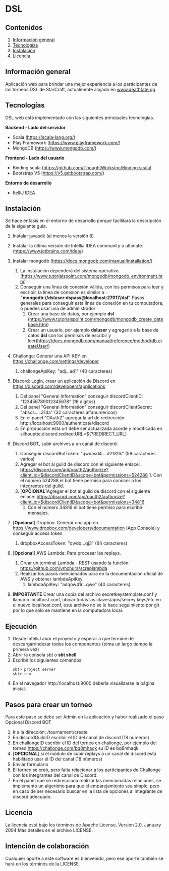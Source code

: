 # DSL


## Contenidos

1. [Información general](#Información-general)
2. [Tecnologías](#Tecnologías)
3. [Instalación](#Instalación)
4. [Licencia](#Licencia)

## Información general
Aplicación web para brindar una mejor experiencia a los participantes de los torneos DSL de StarCraft, actualmente alojado en
www.deathfate.gg
## Tecnologías
DSL web está implementado con las siguientes principales tecnologías.

**Backend - Lado del servidor**

*   Scala (https://scala-lang.org/)
*   Play Framework (https://www.playframework.com/)
*   MongoDB (https://www.mongodb.com/)

**Frontend - Lado del usuario**

*   Binding.scala (https://github.com/ThoughtWorksInc/Binding.scala)
*   Bootstrap V5 (https://v5.getbootstrap.com/)

**Entorno de desarrollo**
*   ItelliJ IDEA

## Instalación

Se hace énfasis en el entorno de desarrollo porque facilitará la descripción de la siguiente guía.


1.  Instalar javasdk (al menos la versión 8)
2.  Instalar la última versión de IntelliJ IDEA community o ultimate. (https://www.jetbrains.com/idea/)
3.  Instalar mongodb (https://docs.mongodb.com/manual/installation/)
    1. La instalación dependerá del sistema operativo. (https://www.tutorialspoint.com/mongodb/mongodb_environment.htm)
    2. Conseguir una línea de conexión válida, con los permisos para leer y escribir, la línea de conexión es similar a : **"mongodb://dsluser:dspass@localhost:27017/dsl"** 
        Pasos generales para conseguir esta línea de conexión en tu computadora, o puedes usar una de administrador
        1. Crear una base de datos, por ejemplo **dsl**   (https://www.tutorialspoint.com/mongodb/mongodb_create_database.htm)
        2. Crear un usuario, por ejemplo **dsluser** y agregarlo a la base de datos **dsl** con los permisos de escribir y leer(https://docs.mongodb.com/manual/reference/method/db.createUser/)                       
4.  Challonge: Generar una API KEY en https://challonge.com/settings/developer
    1. challongeApiKey: "adj...ad1" (40 caracteres)
5.  Discord: Login, crear un aplicación de Discord en https://discord.com/developers/applications
    1.  Del panel "General Information" conseguir discordClientID: "123456789012345678" (18 dígitos)
    2.  Del panel "General Information" conseguir discordClientSecret: "abscs.....314a" (32 caracteres alfanuméricos)
    3.  En el panel "OAuth2" agregar la url de redirección: http://localhost:9000/authenticate/discord
    4.  En producción esta url debe ser actualizada acorde y modificada en silhouette.discord.redirectURL=${?REDIRECT_URL}
     
6.  Discord BOT, subir archivos a un canal de discord.
    1.  Conseguir discordBotToken: "qwdasd4....d2131lk" (59 caracteres varios)
    2.  Agregar el bot al guild de discord con el siguiente enlace: https://discord.com/api/oauth2/authorize?client_id=$discordClientID&scope=bot&permissions=524288
            1.  Con el número 524288 el bot tiene permiso para conocer a los integrantes del guild. 
    3.  [**OPCIONAL**]Agregar el bot al guild de discord con el siguiente enlace: https://discord.com/api/oauth2/authorize?client_id=$discordClientID&scope=bot&permissions=34816
        1.  Con el número 34816 el bot tiene permiso para escribir mensajes.
        
             
7.  [**Opcional**] Dropbox: Generar una app en https://www.dropbox.com/developers/documentation (App Console) y conseguir access token
    1.  dropboxAccessToken: "qwdq...qj3" (64 caracteres)
8.  [**Opcional**] AWS Lambda: Para procesar las replays.
    1. Crear un terminal Lambda - REST usando la función: https://github.com/vmchura/screplambda
    2. Realizar los pasos mencionados para en la documentación oficial de AWS y obtener lambdaApiKey
        1. lambdaApiKey: "adqow41r...qwe" (40 caracteres) 
    
9.  **IMPORTANTE** Crear una copia del archivo secretkeystemplate.conf y llamarlo localhost.conf, ubicar todas las claves/apis/secrey keys/etc en el nuevo localhost.conf, este archivo no se le hace seguimiento por git por lo que sólo se mantiene en la computadora local.

## Ejecución

1.  Desde IntelliJ abrir el proyecto y esperar a que termine de descargar/indexar todos los componentes (toma un largo tiempo la primera vez)
2.  Abrir la consola sbt o **sbt shell**
3.  Escribir los siguientes comandos:
    ```
    sbt> project server
    sbt> run
    ```
4.  En el navegador http://localhost:9000 debería visualizarse la página inicial.

## Pasos para crear un torneo

Para este paso se debe ser Admin en la aplicación y haber realizado el paso Opcional Discord BOT
1.  Ir a la dirección: /tournament/create
2.  En discordGuildID escribir el ID del canal de discord (18 números)
3.  En challongeID escribir el ID del torneo en challonge, por ejemplo del torneo https://challonge.com/bq8mhaqk su ID es bq8mhaqk
4.  [**OPCIONAL**] si el módulo de subir replays a un canal de discord está habilitado usar el ID del canal (18 números)
5.  Enviar formulario
6.  El torneo se creó, pero falta relacionar a los participantes de Challonge con los integrantes del canal de Discord.
7.  En el panel que se redirecciona realizar las mencionadas relaciones, se implementó un algoritmo para que el emparejamiento sea simple, pero en caso de ser necesario buscar en la lista de opciones al integrante de discord adecuado.


## Licencia

La licencia está bajo los términos de  Apache License, Version 2.0, January 2004
Más detalles en el archivo LICENSE.

## Intención de colaboración
Cualquier aporte a este software es bienvenido, pero ese aporte también se hará en los términos de la LICENSE.


 
                             
